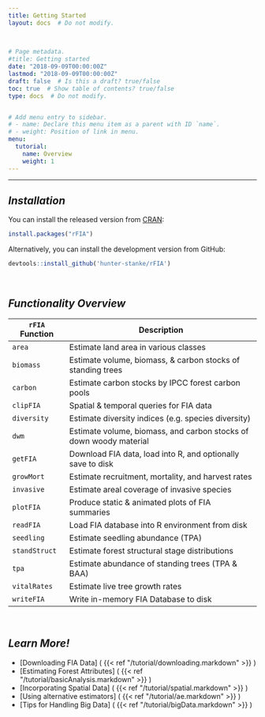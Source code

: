 ```yaml
---
title: Getting Started
layout: docs  # Do not modify.

  
  
# Page metadata.
#title: Getting started
date: "2018-09-09T00:00:00Z"
lastmod: "2018-09-09T00:00:00Z"
draft: false  # Is this a draft? true/false
toc: true  # Show table of contents? true/false
type: docs  # Do not modify.


# Add menu entry to sidebar.
# - name: Declare this menu item as a parent with ID `name`.
# - weight: Position of link in menu.
menu:
  tutorial:
    name: Overview
    weight: 1
---
```


___

## _**Installation**_

You can install the released version from <a href="https://cran.r-project.org/web/packages/rFIA/index.html" target="_blank">CRAN</a>:

``` r
install.packages("rFIA")
```

Alternatively, you can install the development version from GitHub:
```r
devtools::install_github('hunter-stanke/rFIA')
```


<br>

## _**Functionality Overview**_

|`rFIA` Function  | Description                                                          |
|---------------- |----------------------------------------------------------------------|
|`area`           | Estimate land area in various classes                                |
|`biomass`        | Estimate volume, biomass, & carbon stocks of standing trees          |
|`carbon`         | Estimate carbon stocks by IPCC forest carbon pools                   |
|`clipFIA`        | Spatial & temporal queries for FIA data                              |
|`diversity`      | Estimate diversity indices (e.g. species diversity)                  |
|`dwm`            | Estimate volume, biomass, and carbon stocks of down woody material   |
|`getFIA`         | Download FIA data, load into R, and optionally save to disk          |
|`growMort`       | Estimate recruitment, mortality, and harvest rates                   |
|`invasive`       | Estimate areal coverage of invasive species                          |
|`plotFIA`        | Produce static & animated plots of FIA summaries                     |
|`readFIA`        | Load FIA database into R environment from disk                       |
|`seedling`       | Estimate seedling abundance (TPA)                                    |
|`standStruct`    | Estimate forest structural stage distributions                       |
|`tpa`            | Estimate abundance of standing trees (TPA & BAA)                     |
|`vitalRates`     | Estimate live tree growth rates                                      |
|`writeFIA`       | Write in-memory FIA Database to disk                                 |

<br>

## _**Learn More!**_
- [Downloading FIA Data] ( {{< ref "/tutorial/downloading.markdown" >}} )
- [Estimating Forest Attributes] ( {{< ref "/tutorial/basicAnalysis.markdown" >}} )
- [Incorporating Spatial Data] ( {{< ref "/tutorial/spatial.markdown" >}} )
- [Using alternative estimators] ( {{< ref "/tutorial/ae.markdown" >}} )
- [Tips for Handling Big Data] ( {{< ref "/tutorial/bigData.markdown" >}} )